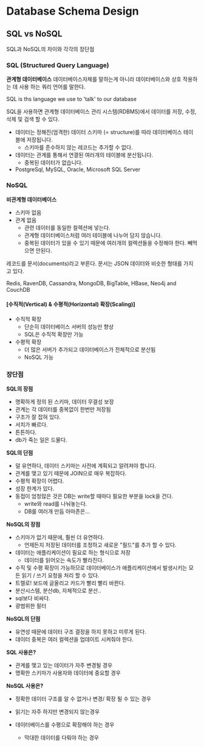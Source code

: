 # Database Schema Design

## SQL vs NoSQL

SQL과 NoSQL의 차이와 각각의 장단점

### SQL (Structured Query Language)

**관계형 데이터베이스**
데이터베이스자체를 말하는게 아니라
데이터베이스와 상호 작용하는 데 사용 하는 쿼리 언어를 말한다.

SQL is ths language we use to 'talk' to our database

SQL을 사용하면 관계형 데이터베이스 관리 시스템(RDBMS)에서 데이터를 저장, 수정, 삭제 및 검색 할 수 있다.

* 데이터는 정해진(엄격한) 데이터 스키마 (= structure)를 따라 데이터베이스 테이블에 저장됩니다.
  * 스키마를 준수하지 않는 레코드는 추가할 수 없다.
* 데이터는 관계를 통해서 연결된 여러개의 테이블에 분산됩니다.
  * 중복된 데이터가 없습니다.
* PostgreSql, MySQL, Oracle, Microsoft SQL Server

### NoSQL

**비관계형 데이터베이스**

* 스키마 없음
* 관계 없음
  * 관련 데이터를 동일한 컬렉션에 넣는다.
  * 관계형 데이터베이스처럼 여러 테이블에 나누어 담지 않습니다.
  * 중복된 데이터가 있을 수 있기 때문에 여러개의 컬렉션들을 수정해야 한다. 빼먹으면 안된다.

레코드를 문서(documents)라고 부른다.
문서는 JSON 데이터와 비슷한 형태를 가지고 있다.

Redis, RavenDB, Cassandra, MongoDB, BigTable, HBase, Neo4j and CouchDB

#### [수직적(Vertical) & 수평적(Horizontal) 확장(Scaling)]

* 수직적 확장
  * 단순히 데이터베이스 서버의 성능만 향상
  * SQL은 수직적 확장만 가능
* 수평적 확장
  * 더 많은 서버가 추가되고 데이터베이스가 전체적으로 분산됨
  * NoSQL 가능

### 장단점

**SQL의 장점**

* 명확하게 정의 된 스키마, 데이터 무결성 보장
* 관계는 각 데이터를 중복없이 한번만 저장됨
* 구조가 잘 잡혀 있다.
* 서치가 빠르다.
* 튼튼하다.
* db가 죽는 일은 드물다.

**SQL의 단점**

* 덜 유연하다, 데이터 스키마는 사전에 계획되고 알려져야 합니다.
* 관계를 맺고 있기 때문에 JOIN으로 매우 복잡하다.
* 수평적 확장이 어렵다.
* 성장 한계가 있다.
* 동접이 엄청많은 것은 DB는 write할 때마다 필요한 부분을 lock을 건다.
  * write와 read를 나눠놓는다.
  * DB를 여러개 만듬 아마존은... 

**NoSQL의 장점**

* 스키마가 없기 때문에, 훨씬 더 유연하다.
  * 언제든지 저장된 데이터를 조정하고 새로운 "필드"를 추가 할 수 있다.
* 데이터는 애플리케이션이 필요로 하는 형식으로 저장
  * 데이터를 읽어오는 속도가 빨라진다.
* 수직 및 수평 확장이 가능하므로 데이터베이스가 애플리케이션에서 발생시키는 모든 읽기 / 쓰기 요청을 처리 할 수 있다.
* 트렐로! 보드에 글올리고 카드가 빨리 빨리 바뀐다.
* 분산시스템, 분산db, 자체적으로 분산.. 
* sql보다 비싸다.
* 광범위한 필터

**NoSQL의 단점**

* 유연성 때문에 데이터 구조 결정을 하지 못하고 미루게 된다.
* 데이터 중복은 여러 컬렉션을 업데이트 시켜줘야 한다.

**SQL 사용은?**

* 관계를 맺고 있는 데이터가 자주 변경될 경우
* 명확한 스키마가 사용자와 데이터에 중요할 경우

**NoSQL 사용은?**

* 정확한 데이터 구조를 알 수 없거나 변경/ 확장 될 수 있는 경우

* 읽기는 자주 하지만 변경되지 않는경우

* 데이터베이스를 수평으로 확장해야 하는 경우

  * 막대한 데이터를 다뤄야 하는 경우

  








